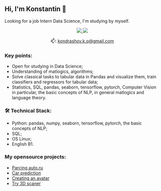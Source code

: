 ## Hi, I'm Konstantin 👋

Looking for a job
Intern Data Science, I'm studying by myself.

<p align='center'>
   <a href="https://t.me/kondrashovko">
       <img src="https://img.shields.io/badge/Telegram-2CA5E0?style=for-the-badge&logo=telegram&logoColor=white"/>
   </a>
   <a href="https://www.kaggle.com/konstantink101">
       <img src="https://img.shields.io/badge/Kaggle-2CA5E0?style=for-the-badge&logo=kaggle&logoColor=white"/>
   </a>
</p>

<p align='center'> 
   📫: <a href='mailto:kondrashov.k.o@gmail.com'>kondrashov.k.o@gmail.com</a>
</p>


### Key points:
*   Open for studying in Data Science;
*   Understanding of matlogics, algorithms;
*   Solve classical tasks to tabular data in Pandas and visualize them, train classifiers and regressors for tabular data;
*   Statistics, SQL, pandas, seaborn, tensorflow, pytorch, Computer Vision in particular, the basic concepts of NLP, in general matlogics and language theory.


### 🛠 Technical Stack:
*   Python: pandas, numpy, seaborn, tensorflow, pytorch, the basic concepts of NLP;
*   SQL;
*   OS Linux;
*   English B1.

### My opensource projects:

*  [Parcing auto.ru](https://github.com/Kondrashovko/MyProjects/blob/main/Machine_learning/Car_price_prediction/Parcing_code.ipynb)
*  [Car prediction](https://github.com/Kondrashovko/MyProjects/blob/main/Machine_learning/Car_price_prediction/car-price-prediction-kk.ipynb)
*  [Creating an avatar](https://github.com/Kondrashovko/MyProjects/Computer_Vision/blob/main/NeiroDraw_with_style/My_NeiroDraw.ipynb)
*  [Try 3D scaner](https://github.com/Kondrashovko/MyProjects/blob/main/3D_scans/3d_scan_me.stl)
